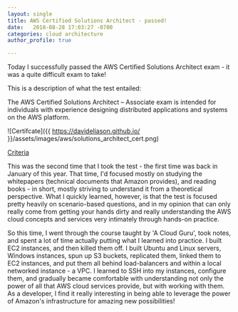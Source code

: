 ```yaml
---
layout: single
title: AWS Certified Solutions Architect - passed!
date:   2018-08-28 17:03:27 -0700
categories: cloud architecture
author_profile: true

---
```


Today I successfully passed the AWS Certified Solutions Architect exam - it was a quite difficult exam to take! 

This is a description of what the test entailed:

The AWS Certified Solutions Architect – Associate exam is intended for individuals with experience designing distributed applications and systems on the AWS platform.


![Certifcate]({{ https://davideliason.github.io/ }}/assets/images/aws/solutions_architect_cert.png)


[Criteria](https://aws.amazon.com/certification/certified-solutions-architect-associate/)

This was the second time that I took the test - the first time was back in January of this year. That time, I'd focused mostly on studying the whitepapers (technical documents that Amazon provides), and reading books - in short, mostly striving to understand it from a theoretical perspective. What I quickly learned, however, is that the test is focused pretty heavily on scenario-based questions, and in my opinion that can only really come from getting your hands dirty and really understanding the AWS cloud concepts and services very intimately through hands-on practice.

So this time, I went through the course taught by 'A Cloud Guru', took notes, and spent a lot of time actually putting what I learned into practice. I built EC2 instances, and then killed them off. I built Ubuntu and Linux servers, Windows instances, spun up S3 buckets, replicated them, linked them to EC2 instances, and put them all behind load-balancers and within a local networked instance - a VPC. I learned to SSH into my instances, configure them, and gradually became comfortable with understanding not only the power of all that AWS cloud services provide, but with working with them. As a developer, I find it really interesting in being able to leverage the power of Amazon's infrastructure for amazing new possibilities!